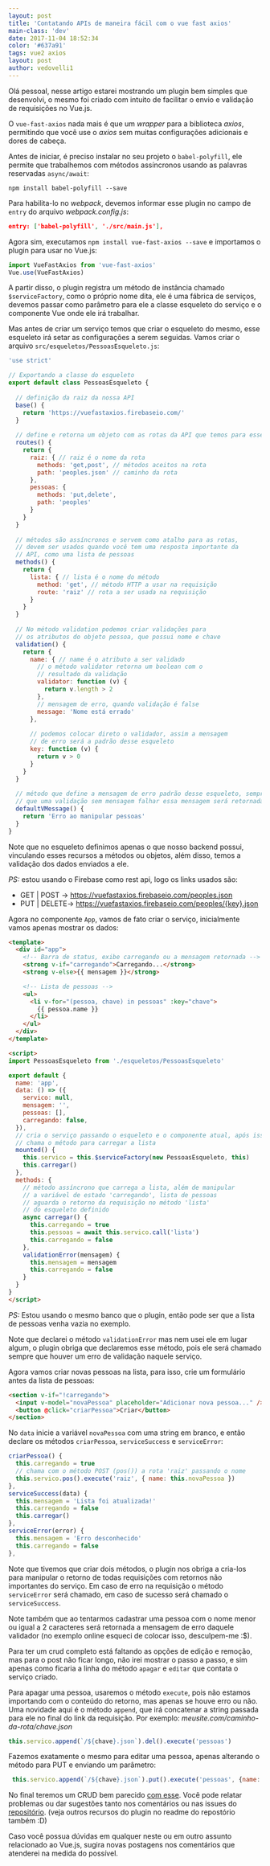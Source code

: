 ```yaml
---
layout: post
title: 'Contatando APIs de maneira fácil com o vue fast axios'
main-class: 'dev'
date: 2017-11-04 18:52:34 
color: '#637a91'
tags: vue2 axios
layout: post
author: vedovelli1
---
```


Olá pessoal, nesse artigo estarei mostrando um plugin bem simples que desenvolvi, o mesmo foi criado com intuito de facilitar o envio e validação de requisições no Vue.js.

O `vue-fast-axios` nada mais é que um *wrapper* para a biblioteca *axios*, permitindo que você use o *axios* sem muitas configurações adicionais e dores de cabeça.

Antes de iniciar, é preciso instalar no seu projeto o `babel-polyfill`, ele permite que trabalhemos com métodos assíncronos usando as palavras reservadas `async/await`:

```shell
npm install babel-polyfill --save
```

Para habilita-lo no *webpack*, devemos informar esse plugin no campo de `entry` do arquivo *webpack.config.js*:

```json
entry: ['babel-polyfill', './src/main.js'],
```

Agora sim, executamos `npm install vue-fast-axios --save` e importamos o plugin para usar no Vue.js:

```javascript
import VueFastAxios from 'vue-fast-axios'
Vue.use(VueFastAxios)
``` 

A partir disso, o plugin registra um método de instância chamado `$serviceFactory`, como o próprio nome dita, ele é uma fábrica de serviços, devemos passar como parâmetro para ele a classe esqueleto do serviço e o componente Vue onde ele irá trabalhar.

Mas antes de criar um serviço temos que criar o esqueleto do mesmo, esse esqueleto irá setar as configurações a serem seguidas. Vamos criar o arquivo `src/esqueletos/PessoasEsqueleto.js`:

```javascript
'use strict'

// Exportando a classe do esqueleto
export default class PessoasEsqueleto {
  
  // definição da raiz da nossa API
  base() {
    return 'https://vuefastaxios.firebaseio.com/'
  }
  
  // define e retorna um objeto com as rotas da API que temos para esse objeto
  routes() {
    return {
      raiz: { // raiz é o nome da rota
        methods: 'get,post', // métodos aceitos na rota
        path: 'peoples.json' // caminho da rota
      },
      pessoas: {
        methods: 'put,delete',
        path: 'peoples'
      }
    }
  }
  
  // métodos são assíncronos e servem como atalho para as rotas,
  // devem ser usados quando você tem uma resposta importante da
  // API, como uma lista de pessoas
  methods() {
    return {
      lista: { // lista é o nome do método
        method: 'get', // método HTTP a usar na requisição
        route: 'raiz' // rota a ser usada na requisição
      }
    }
  }
  
  // No método validation podemos criar validações para
  // os atributos do objeto pessoa, que possui nome e chave
  validation() {
    return {
      name: { // name é o atributo a ser validado
        // o método validator retorna um boolean com o 
        // resultado da validação
        validator: function (v) {
          return v.length > 2
        },
        // mensagem de erro, quando validação é false
        message: 'Nome está errado'
      },
      
      // podemos colocar direto o validador, assim a mensagem 
      // de erro será a padrão desse esqueleto
      key: function (v) {
        return v > 0
      }
    }
  }
  
  // método que define a mensagem de erro padrão desse esqueleto, sempre
  // que uma validação sem mensagem falhar essa mensagem será retornada
  defaultVMessage() {
    return 'Erro ao manipular pessoas'
  }
}
```

Note que no esqueleto definimos apenas o que nosso backend possui, vinculando esses recursos a métodos ou objetos, além disso, temos a validação dos dados enviados a ele.

*PS:* estou usando o Firebase como rest api, logo os links usados são:

- GET | POST -> https://vuefastaxios.firebaseio.com/peoples.json
- PUT | DELETE-> https://vuefastaxios.firebaseio.com/peoples/{key}.json

Agora no componente `App`, vamos de fato criar o serviço, inicialmente vamos apenas mostrar os dados:

```html
<template>
  <div id="app">
    <!-- Barra de status, exibe carregando ou a mensagem retornada -->
    <strong v-if="carregando">Carregando...</strong>
    <strong v-else>{{ mensagem }}</strong>

    <!-- Lista de pessoas -->
    <ul>
      <li v-for="(pessoa, chave) in pessoas" :key="chave">
        {{ pessoa.name }}
      </li>
    </ul>
  </div>
</template>

<script>
import PessoasEsqueleto from './esqueletos/PessoasEsqueleto'

export default {
  name: 'app',
  data: () => ({
    servico: null,
    mensagem: '',
    pessoas: [],
    carregando: false,
  }),
  // cria o serviço passando o esqueleto e o componente atual, após isso
  // chama o método para carregar a lista
  mounted() {
    this.servico = this.$serviceFactory(new PessoasEsqueleto, this)
    this.carregar()
  },
  methods: {
    // método assíncrono que carrega a lista, além de manipular 
    // a variável de estado 'carregando', lista de pessoas
    // aguarda o retorno da requisição no método 'lista'
    // do esqueleto definido
    async carregar() {
      this.carregando = true
      this.pessoas = await this.servico.call('lista')
      this.carregando = false
    },
    validationError(mensagem) {
      this.mensagem = mensagem
      this.carregando = false
    }
  }
}
</script>
```

*PS:* Estou usando o mesmo banco que o plugin, então pode ser que a lista de pessoas venha vazia no exemplo.

Note que declarei o método `validationError` mas nem usei ele em lugar algum, o plugin obriga que declaremos esse método, pois ele será chamado sempre que houver um erro de validação naquele serviço.

Agora vamos criar novas pessoas na lista, para isso, crie um formulário antes da lista de pessoas:

```html
<section v-if="!carregando">
  <input v-model="novaPessoa" placeholder="Adicionar nova pessoa..." />
  <button @click="criarPessoa">Criar</button>
</section>
```

No `data` inicie a variável `novaPessoa` com uma string em branco, e então declare os métodos `criarPessoa`, `serviceSuccess` e `serviceError`:

```javascript
criarPessoa() {
  this.carregando = true
  // chama com o método POST (pos()) a rota 'raiz' passando o nome
  this.servico.pos().execute('raiz', { name: this.novaPessoa })
},
serviceSuccess(data) {
  this.mensagem = 'Lista foi atualizada!'
  this.carregando = false
  this.carregar()
},
serviceError(error) {
  this.mensagem = 'Erro desconhecido'
  this.carregando = false
},
```

Note que tivemos que criar dois métodos, o plugin nos obriga a cria-los para manipular o retorno de todas requisições com retornos não importantes do serviço. Em caso de erro na requisição o método `serviceError` será chamado, em caso de sucesso será chamado o `serviceSuccess`.

Note também que ao tentarmos cadastrar uma pessoa com o nome menor ou igual a 2 caracteres será retornada a mensagem de erro daquele validador (no exemplo online esqueci de colocar isso, desculpem-me :$).

Para ter um crud completo está faltando as opções de edição e remoção, mas para o post não ficar longo, não irei mostrar o passo a passo, e sim apenas como ficaria a linha do método `apagar` e `editar` que contata o serviço criado.

Para apagar uma pessoa, usaremos o método `execute`, pois não estamos importando com o conteúdo do retorno, mas apenas se houve erro ou não. Uma novidade aqui é o método `append`, que irá concatenar a string passada para ele no final do link da requisição. Por exemplo: *meusite.com/caminho-da-rota/chave.json*

```javascript
this.servico.append(`/${chave}.json`).del().execute('pessoas')
```

Fazemos exatamente o mesmo para editar uma pessoa, apenas alterando o método para PUT e enviando um parâmetro:

```javascript
 this.servico.append(`/${chave}.json`).put().execute('pessoas', {name: this.novoNome})
```


No final teremos um CRUD bem parecido [com esse](https://leonardovilarinho.github.io/vue-fast-axios). Você pode relatar problemas ou dar sugestões tanto nos comentários ou nas issues do [repositório](https://github.com/leonardovilarinho/vue-fast-axios). (veja outros recursos do plugin no readme do repostório também :D)

Caso você possua dúvidas em qualquer neste ou em outro assunto relacionado ao Vue.js, sugira novas postagens nos comentários que atenderei na medida do possível.

